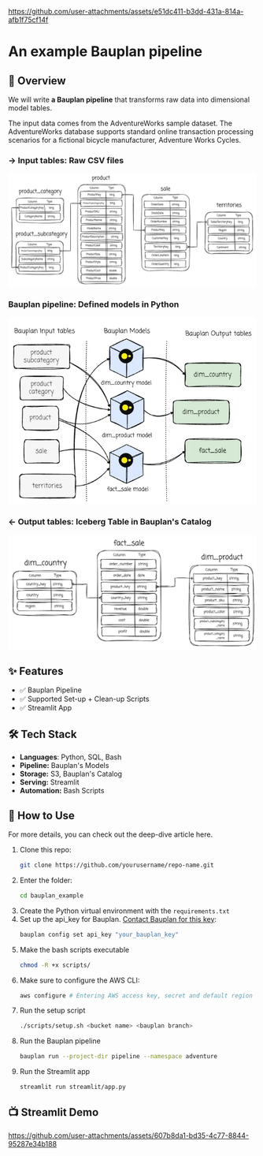 
https://github.com/user-attachments/assets/e51dc411-b3dd-431a-814a-afb1f75cf14f
# An example Bauplan pipeline

## 🚀 Overview
We will write **a Bauplan pipeline** that transforms raw data into dimensional model tables.

The input data comes from the AdventureWorks sample dataset. The AdventureWorks database supports standard online transaction processing scenarios for a fictional bicycle manufacturer, Adventure Works Cycles.

### → Input tables: Raw CSV files
![Input tables](input.webp)

### Bauplan pipeline: Defined models in Python
![Bauplan pipeline](bauplan_pipeline.webp)

### ← Output tables: Iceberg Table in Bauplan's Catalog
![Output tables](output.webp)


## ✨ Features
- ✅ Bauplan Pipeline 
- ✅ Supported Set-up + Clean-up Scripts 
- ✅ Streamlit App


## 🛠️ Tech Stack
- **Languages**: Python, SQL, Bash
- **Pipeline:** Bauplan's Models
- **Storage:** S3, Bauplan's Catalog
- **Serving:** Streamlit
- **Automation:** Bash Scripts

## 🎯 How to Use
For more details, you can check out the deep-dive article here.
1. Clone this repo:
   ```bash
   git clone https://github.com/yourusername/repo-name.git
2. Enter the folder:
   ```bash
   cd bauplan_example
3. Create the Python virtual environment with the ```requirements.txt```
4. Set up the api_key for Bauplan. [Contact Bauplan for this key](https://www.bauplanlabs.com/#join):
   ```bash
   bauplan config set api_key "your_bauplan_key"
5. Make the bash scripts executable
   ```bash
   chmod -R +x scripts/ 
6. Make sure to configure the AWS CLI:
   ```bash
   aws configure # Entering AWS access key, secret and default region
7. Run the setup script
   ```bash
   ./scripts/setup.sh <bucket name> <bauplan branch>
8. Run the Bauplan pipeline
    ```bash
    bauplan run --project-dir pipeline --namespace adventure 
9. Run the Streamlit app
    ```bash
    streamlit run streamlit/app.py
## 📺 Streamlit Demo
https://github.com/user-attachments/assets/607b8da1-bd35-4c77-8844-95287e34b188



